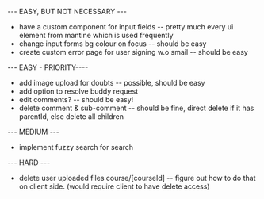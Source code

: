 --- EASY, BUT NOT NECESSARY ---

- have a custom component for input fields -- pretty much every ui element from mantine which is used frequently
- change input forms bg colour on focus -- should be easy
- create custom error page for user signing w.o smail -- should be easy

<!-- for changing form onFocus :
styles={{
          input: {
            "&:focus-within": {
              borderColor: "red",
              backgroundColor: "pink"
            }
          }
        }} -->

--- EASY - PRIORITY----

- add image upload for doubts -- possible, should be easy
- add option to resolve buddy request
- edit comments? -- should be easy!
- delete comment & sub-comment -- should be fine, direct delete if it has parentId, else delete all children

--- MEDIUM ---

- implement fuzzy search for search

--- HARD ---

- delete user uploaded files course/[courseId] -- figure out how to do that on client side. (would require client to have delete access)
